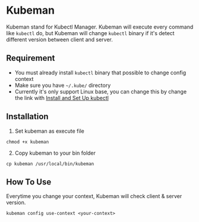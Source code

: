 # Kubeman
Kubeman stand for Kubectl Manager. Kubeman will execute every command like `kubectl` do, but Kubeman will change `kubectl` binary if it's detect different version between client and server.

## Requirement
- You must already install `kubectl` binary that possible to change config context
- Make sure you have `~/.kube/` directory
- Currently it's only support Linux base, you can change this by change the link with [Install and Set Up kubectl](https://kubernetes.io/docs/tasks/tools/install-kubectl/#install-kubectl-binary-using-curl)
  

## Installation
1. Set kubeman as execute file
```
chmod +x kubeman
```
2. Copy kubeman to your bin folder
```
cp kubeman /usr/local/bin/kubeman
```
## How To Use
Everytime you change your context, Kubeman will check client & server version.
```
kubeman config use-context <your-context>
```
